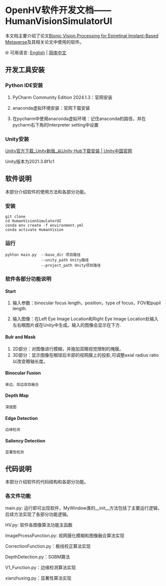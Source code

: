 # OpenHV软件开发文档——HumanVisionSimulatorUI

本文档主要介绍了论文[Bionic Vision Processing for Epiretinal Implant-Based Metaverse](https://pubs.acs.org/doi/full/10.1021/acsaom.3c00431)及其相关论文中使用的软件。

🌐 可用语言: [English](README.md) | [简体中文](README.zh-CN.md)

## 开发工具安装

### Python IDE安装

1. PyCharm Community Edition 2024.1.3：官网安装

2. anaconda虚拟环境安装：官网下载安装

3. 在pycharm中使用anaconda虚拟环境：记住anaconda的路径，并在pycharm右下角的Interpreter setting中设置

### Unity安装

[Unity官方下载_Unity新版_从Unity Hub下载安装 | Unity中国官网](https://unity.cn/releases)

Unity版本为2021.3.8f1c1

## 软件说明

本部分介绍软件的使用方法和各部分功能。

### 安装

```
git clone
cd HumanVisionSimulatorUI
conda env create -f environment.yml
conda activate HumanVision
```

### 运行

```
pyhton main.py  --base_dir 项目路径
                --unity_path Unity路径
                --project_path Unity项目路径
```

### 软件各部分功能说明

#### Start

   1. 输入参数：binocular focus length，position，type of focus，FOV和pupil length. 

   2. 输入图像：在Left Eye Image Location和Right Eye Image Location处输入左右眼图片或在Unity中生成。输入的图像会显示在下方.
      
#### Bulr and Mask

   1. 2D部分：对图像进行模糊，并施加双眼视觉限制的掩膜。
   2. 3D部分：显示图像在眼球后半部的视网膜上的投影,可调整axial radius ratio以改变眼轴长度。

#### Binocular Fusion

    单边、双边双目融合

#### Depth Map

    深度图

#### Edge Detection

    边缘检测

#### Saliency Detection

    显著性检测

## 代码说明

本部分介绍软件的代码结构和各部分功能。

### 各文件功能

main.py: 运行即可出现软件，MyWindow类的__init__方法包括了主要运行逻辑，后续方法实现了各部分功能逻辑。

HV.py: 软件各图像算法功能主函数

ImagePrcessFunction.py: 视网膜化模糊和图像融合算法实现

CorrectionFunction.py：极线校正算法实现

DepthDetection.py：SGBM算法

V1_Function.py：边缘检测算法实现

xianzhuxing.py：显著性算法实现
